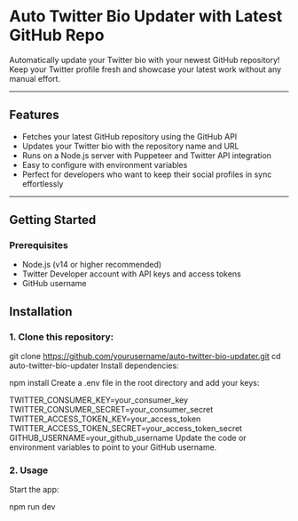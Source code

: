 # Auto Twitter Bio Updater with Latest GitHub Repo

Automatically update your Twitter bio with your newest GitHub repository!  
Keep your Twitter profile fresh and showcase your latest work without any manual effort.

---

## Features

- Fetches your latest GitHub repository using the GitHub API  
- Updates your Twitter bio with the repository name and URL  
- Runs on a Node.js server with Puppeteer and Twitter API integration  
- Easy to configure with environment variables  
- Perfect for developers who want to keep their social profiles in sync effortlessly

---

## Getting Started

### Prerequisites

- Node.js (v14 or higher recommended)  
- Twitter Developer account with API keys and access tokens  
- GitHub username  

## Installation

### 1. Clone this repository:

git clone https://github.com/yourusername/auto-twitter-bio-updater.git
cd auto-twitter-bio-updater
Install dependencies:


npm install
Create a .env file in the root directory and add your keys:

TWITTER_CONSUMER_KEY=your_consumer_key
TWITTER_CONSUMER_SECRET=your_consumer_secret
TWITTER_ACCESS_TOKEN_KEY=your_access_token
TWITTER_ACCESS_TOKEN_SECRET=your_access_token_secret
GITHUB_USERNAME=your_github_username
Update the code or environment variables to point to your GitHub username.

### 2. Usage
Start the app:

npm run dev
